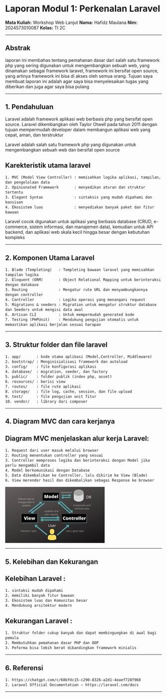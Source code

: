 # Laporan Modul 1: Perkenalan Laravel
**Mata Kuliah:** Workshop Web Lanjut
**Nama:** Hafidz Maulana
**Nim:** 2024573010087
**Kelas:** TI 2C

---

## Abstrak
laporan ini membahas tentang pemahanan dasar dari salah satu framework php yang sering digunakan untuk mengembangkan sebuah web, yang dinamakan sebagai framework laravel, framework ini bersifat open source, yang artinya framework ini bisa di akses oleh semua orang.
Tujuan saya membuat laporan ini adalah agar saya bisa menyelesaikan tugas yang diberikan dan juga agar saya bisa pulang 

---

## 1. Pendahuluan
Laravel adalah framework aplikasi web berbasis php yang bersifat open source. Laravel dikembangkan oleh Taylor Otwell pada tahun 2011 dengan tujuan mempermudah developer dalam membangun aplikasi web yang cepat, aman, dan terstruktur

Laravel adalah salah satu framework php yang digunakan untuk mengembangkan sebuah web dan bersifat open source

## Karekteristik utama laravel

    1. MVC (Model View Controller) : memisahkan logika aplikasi, tampilan, dan pengelolaan data
    2. Opinionated Framework       : menyedikan aturan dan struktur tertentu
    3. Elegant Syntax              : sintaksis yang mudah dipahami dan konsisen
    4. Ekosistem luas              : menyediakan banyak paket dan fitur bawaan

Laravel cocok digunakan untuk aplikasi yang berbasis database (CRUD, e-commerce, sistem informasi, dan manajemen data), kemudian untuk API backend, dan aplikasi web skala kecil hingga besar dengan kebutuhan kompleks

---

## 2. Komponen Utama Laravel
    1. Blade (Templeting)   : Templeting bawaan laravel yang memisahkan tampilan logika
    2. Eloquent (ORM)       : Object Relational Mapping untuk berinteraksi dengan database
    3. Routing              : Mengatur rute URL dan menyambungkannya dengan controller
    4. Controller           : Logika operasi yang menangani request 
    5. Migrations & seeders : Migration untuk mengatur struktur database dan Seeders untuk mengisi data awal
    6. Artisan CLI          : Untuk mempermudah generated kode
    7. Testing (PHPUnit)    : Mendukung pengujian otomatis untuk memastikan aplikasi berjalan sesuai harapan

---

## 3. Struktur folder dan file laravel
    1. app/       : kode utama aplikasi (Model,Controller, Middleware)
    2. bootstrap/ : Menginisialisasi framework dan autoload
    3. config/    : file konfigurasi aplikasi
    4. database/  : migration, seeder, dan factory
    5. public/    : folder publik (index php, asset)
    6. resources/ : berisi view
    7. routes/    : file rute aplikasi 
    8. storage/   : file log, cache, session, dan file upload
    9. test/      : file pengujian unit fitur
    10. vendor/   : library dari composer

---

## 4. Diagram MVC dan cara kerjanya
## Diagram MVC menjelaskan alur kerja Laravel:
    1. Request dari user masuk melalui browser
    2. Routing menentukan controller yang sesuai 
    3. Controller memproses logika dan berinteraksi dengan Model jika perlu mengambil data 
    4. Model berkomunikasi dengan Database
    5. Data dikembalikan ke Controller, lalu dikirim ke View (Blade)
    6. View merender hasil dan dikembalikan sebagai Response ke browser

![Diagram MVC](gambar/MVC.jpg)

---

## 5. Kelebihan dan Kekurangan
## Kelebihan Laravel :
    1. sintaksi mudah dipahami 
    2. memiliki banyak fitur bawaan
    3. Ekosistem luas dan Komunitas besar
    4. Mendukung arsitektur modern

## Kekurangan Laravel :
    1. Struktur folder cukup banyak dan dapat membingungkan di awal bagi pemula
    2. Membutuhkan pemahanan dasar PHP dan OOP
    3. Peforma bisa lebih berat dibandingkan framework minialis

---

## 6. Referensi
    1. https://chatgpt.com/c/68bfdc15-c290-8326-a2d1-4eaef728f968
    2. Laravel Official Documentation — https://laravel.com/docs

---

